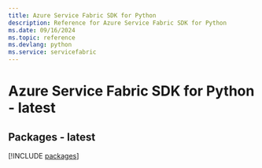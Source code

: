 ```yaml
---
title: Azure Service Fabric SDK for Python
description: Reference for Azure Service Fabric SDK for Python
ms.date: 09/16/2024
ms.topic: reference
ms.devlang: python
ms.service: servicefabric
---
```

# Azure Service Fabric SDK for Python - latest
## Packages - latest
[!INCLUDE [packages](service-fabric-index.md)]